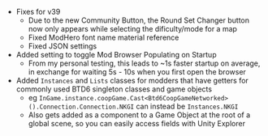 - Fixes for v39
  - Due to the new Community Button, the Round Set Changer button now only appears while selecting the dificulty/mode for a map
  - Fixed ModHero font name material reference
  - Fixed JSON settings
- Added setting to toggle Mod Browser Populating on Startup
    - From my personal testing, this leads to ~1s faster startup on average, in exchange for waiting 5s - 10s when you
      first open the browser
- Added `Instances` and `Lists` classes for modders that have getters for commonly used BTD6 singleton classes and game objects
  - eg `InGame.instance.coopGame.Cast<Btd6CoopGameNetworked>().Connection.Connection.NKGI` can instead be `Instances.NKGI`
  - Also gets added as a component to a Game Object at the root of a global scene, so you can easily access fields with Unity Explorer